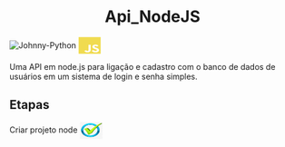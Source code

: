 
<h1 align="center">
    Api_NodeJS
</h1>

<div style="display: inline_block">
    <img align="center" alt="Johnny-Python" height="30" width="40"  src="https://cdn.jsdelivr.net/gh/devicons/devicon/icons/nodejs/nodejs-original.svg" />
    <img align="center" alt="Johnny-Js" height="30" width="40" src="https://raw.githubusercontent.com/devicons/devicon/master/icons/javascript/javascript-plain.svg">
</div>

<p>
    Uma API em node.js para ligação e cadastro com o banco de dados de usuários em um sistema de login e senha simples.
</p>
<h2>
    Etapas
</h2>
<p>
    Criar projeto node <img align="center" height="30" width="40" src="./assets/img/ok.jpg">
</p>
